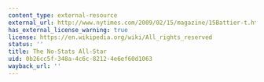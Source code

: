 ```yaml
---
content_type: external-resource
external_url: http://www.nytimes.com/2009/02/15/magazine/15Battier-t.html?pagewanted=all
has_external_license_warning: true
license: https://en.wikipedia.org/wiki/All_rights_reserved
status: ''
title: The No-Stats All-Star
uid: 0b26cc5f-348a-4c6c-8212-4e6ef60d1063
wayback_url: ''
---
```

